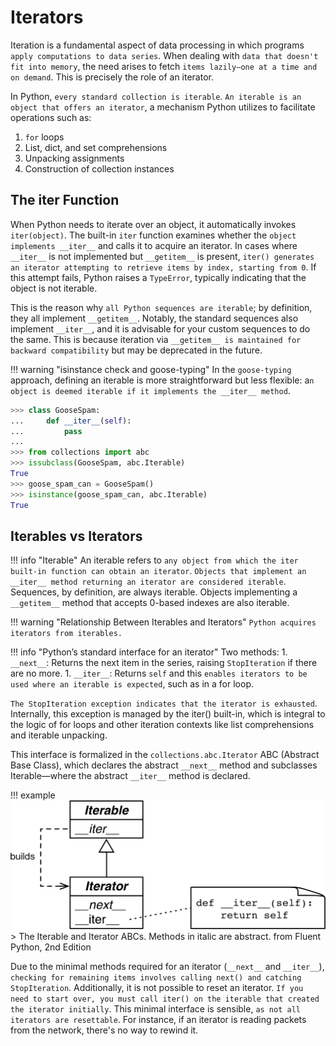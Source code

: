 # Iterators

Iteration is a fundamental aspect of data processing in which programs `apply computations to data series`. When dealing with `data that doesn't fit into memory`, the need arises to fetch `items lazily—one at a time and on demand`. This is precisely the role of an iterator.

In Python, `every standard collection is iterable`. `An iterable is an object that offers an iterator`, a mechanism Python utilizes to facilitate operations such as:

1. `for` loops
1. List, dict, and set comprehensions
1. Unpacking assignments
1. Construction of collection instances

## The iter Function

When Python needs to iterate over an object,  it automatically invokes `iter(object)`. The built-in `iter` function examines whether the `object implements __iter__` and calls it to acquire an iterator. In cases where `__iter__` is not implemented but `__getitem__` is present, `iter() generates an iterator attempting to retrieve items by index, starting from 0`. If this attempt fails, Python raises a `TypeError`, typically indicating that the object is not iterable.

This is the reason why `all Python sequences are iterable`; by definition, they all implement `__getitem__`. Notably, the standard sequences also implement `__iter__`, and it is advisable for your custom sequences to do the same. This is because iteration via `__getitem__ is maintained for backward compatibility` but may be deprecated in the future.

!!! warning "isinstance check and goose-typing"
    In the `goose-typing` approach, defining an iterable is more straightforward but less flexible: a`n object is deemed iterable if it implements the __iter__ method`.

```python
>>> class GooseSpam:
...     def __iter__(self):
...         pass
...
>>> from collections import abc
>>> issubclass(GooseSpam, abc.Iterable)
True
>>> goose_spam_can = GooseSpam()
>>> isinstance(goose_spam_can, abc.Iterable)
True
```

## Iterables vs Iterators

!!! info "Iterable"
    An iterable refers to `any object from which the iter built-in function can obtain an iterator`. `Objects that implement an __iter__ method returning an iterator are considered iterable`. Sequences, by definition, are always iterable. Objects implementing a `__getitem__` method that accepts 0-based indexes are also iterable.

!!! warning "Relationship Between Iterables and Iterators"
    `Python acquires iterators from iterables.`

!!! info "Python’s standard interface for an iterator"
    Two methods:
    1. `__next__`: Returns the next item in the series, raising `StopIteration` if there are no more.
    1. `__iter__`: Returns `self` and this `enables iterators to be used where an iterable is expected`, such as in a for loop.

`The StopIteration exception indicates that the iterator is exhausted`. Internally, this exception is managed by the iter() built-in, which is integral to the logic of for loops and other iteration contexts like list comprehensions and iterable unpacking.

This interface is formalized in the `collections.abc.Iterator` ABC (Abstract Base Class), which declares the abstract `__next__` method and subclasses Iterable—where the abstract `__iter__` method is declared.

!!! example
    ![The Iterable and Iterator ABCs. Methods in italic are abstract. from Fluent Python, 2nd Edition](https://raw.githubusercontent.com/RomeroGabriel/mastering-python/main/doc/images/design_patterns/uml-iterator.png)
    > The Iterable and Iterator ABCs. Methods in italic are abstract. from Fluent Python, 2nd Edition

Due to the minimal methods required for an iterator (`__next__` and `__iter__`), `checking for remaining items involves calling next() and catching StopIteration`. Additionally, it is not possible to reset an iterator. `If you need to start over, you must call iter() on the iterable that created the iterator initially`. This minimal interface is sensible, `as not all iterators are resettable`. For instance, if an iterator is reading packets from the network, there's no way to rewind it.
